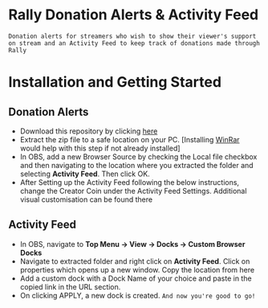 # Rally Donation Alerts & Activity Feed 
    Donation alerts for streamers who wish to show their viewer's support on stream and an Activity Feed to keep track of donations made through Rally
# Installation and Getting Started

## Donation Alerts
- Download this repository by clicking [here]()
- Extract the zip file to a safe location on your PC. [Installing [WinRar](https://www.win-rar.com/postdownload.html?&L=0) would help with this step if not already installed]
- In OBS, add a new Browser Source by checking the Local file checkbox and then navigating to the location where you extracted the folder and selecting **Activity Feed**. Then click OK.
- After Setting up the Activity Feed following the below instructions, change the Creator Coin under the Activity Feed Settings. Additional visual customisation can be found there
## Activity Feed
- In OBS, navigate to **Top Menu → View → Docks → Custom Browser Docks**
- Navigate to extracted folder and right click on **Activity Feed**. Click on properties which opens up a new window. Copy the location from here
- Add a custom dock with a Dock Name of your choice and paste in the copied link in the URL section. 
- On clicking APPLY, a new dock is created.
	``And now you're good to go!``